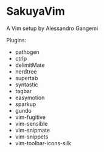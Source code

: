 SakuyaVim
===

A Vim setup by Alessandro Gangemi

Plugins:

* pathogen
* ctrlp
* delimitMate
* nerdtree
* supertab
* syntastic
* tagbar
* easymotion
* sparkup
* gundo
* vim-fugitive
* vim-sensible
* vim-snipmate
* vim-snippets
* vim-toolbar-icons-silk
